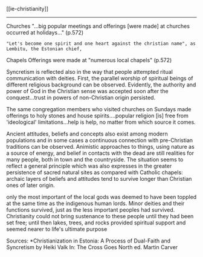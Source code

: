 [[ie-christianity]]

---

Churches
	"…big popular meetings and offerings [were made] at churches occurred at holidays…" (p.572)
	
	"Let's become one spirit and one heart against the christian name", as Lembitu, the Estonian chief,

Chapels
	Offerings were made at "numerous local chapels" (p.572)
	
Syncretism is reflected also in the way that people attempted ritual communication with deities. First, the parallel worship of spiritual beings of different religious background can be observed. Evidently, the authority and power of God in the Christian sense was accepted soon after the conquest…trust in powers of non-Christian origin persisted.

The same congregation members who visited churches on Sundays made offerings to holy stones and house spirits….popular religion [is] free from 'ideological' limitations…help is help, no matter from which source it comes.

Ancient attitudes, beliefs and concepts also exist among modern populations and in some cases a continuous connection with pre-Christian traditions can be observed. Animistic approaches to things, using nature as a source of energy, and belief in contacts with the dead are still realities for many people, both in town and the countryside. The situation seems to reflect a general principle which was also expresses in the greater persistence of sacred natural sites as compared with Catholic chapels: archaic layers of beliefs and attitudes tend to survive longer than Christian ones of later origin.

only the most important of the local gods was deemed to have been toppled at the same time as the indigenous human lords. Minor deities and their functions survived, just as the less important peoples had survived. Christianity could not bring sustenance to these people until they had been set free; until then lakes, trees, and rocks provided spiritual support and seemed nearer to life's ultimate purpose
	
Sources:
*Christianization in Estonia: A Process of Dual-Faith and Syncretism by Heiki Valk In: The Cross Goes North ed. Martin Carver